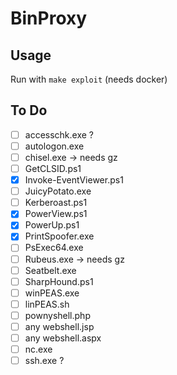 # BinProxy

## Usage
Run with `make exploit` (needs docker)


## To Do

- [ ] accesschk.exe ?
- [ ] autologon.exe
- [ ] chisel.exe -> needs gz
- [ ] GetCLSID.ps1
- [x] Invoke-EventViewer.ps1
- [ ] JuicyPotato.exe
- [ ] Kerberoast.ps1
- [x] PowerView.ps1
- [x] PowerUp.ps1
- [x] PrintSpoofer.exe
- [ ] PsExec64.exe
- [ ] Rubeus.exe -> needs gz
- [ ] Seatbelt.exe
- [ ] SharpHound.ps1
- [ ] winPEAS.exe
- [ ] linPEAS.sh
- [ ] pownyshell.php
- [ ] any webshell.jsp
- [ ] any webshell.aspx
- [ ] nc.exe
- [ ] ssh.exe ?
